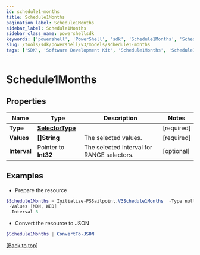 ```yaml
---
id: schedule1-months
title: Schedule1Months
pagination_label: Schedule1Months
sidebar_label: Schedule1Months
sidebar_class_name: powershellsdk
keywords: ['powershell', 'PowerShell', 'sdk', 'Schedule1Months', 'Schedule1Months'] 
slug: /tools/sdk/powershell/v3/models/schedule1-months
tags: ['SDK', 'Software Development Kit', 'Schedule1Months', 'Schedule1Months']
---
```



# Schedule1Months

## Properties

Name | Type | Description | Notes
------------ | ------------- | ------------- | -------------
**Type** |  [**SelectorType**](selector-type) |  | [required]
**Values** |  **[]String** | The selected values.  | [required]
**Interval** |  Pointer to **Int32** | The selected interval for RANGE selectors.  | [optional] 

## Examples

- Prepare the resource
```powershell
$Schedule1Months = Initialize-PSSailpoint.V3Schedule1Months  -Type null `
 -Values [MON, WED] `
 -Interval 3
```

- Convert the resource to JSON
```powershell
$Schedule1Months | ConvertTo-JSON
```


[[Back to top]](#) 


